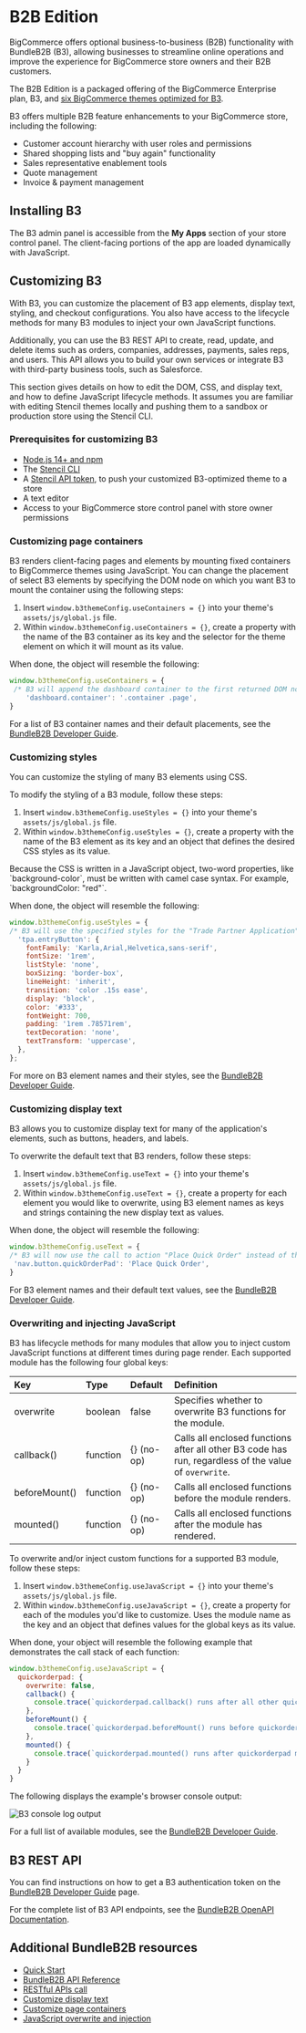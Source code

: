 # B2B Edition 

BigCommerce offers optional business-to-business (B2B) functionality with BundleB2B (B3), allowing businesses to streamline online operations and improve the experience for BigCommerce store owners and their B2B customers.

The B2B Edition is a packaged offering of the BigCommerce Enterprise plan, B3, and [six BigCommerce themes optimized for B3](https://support.bigcommerce.com/s/article/B2B-Edition?language=en_US#themes).

B3 offers multiple B2B feature enhancements to your BigCommerce store, including the following:

- Customer account hierarchy with user roles and permissions
- Shared shopping lists and "buy again" functionality
- Sales representative enablement tools
- Quote management
- Invoice & payment management

## Installing B3 

The B3 admin panel is accessible from the **My Apps** section of your store control panel. The client-facing portions of the app are loaded dynamically with JavaScript.

## Customizing B3

With B3, you can customize the placement of B3 app elements, display text, styling, and checkout configurations. You also have access to the lifecycle methods for many B3 modules to inject your own JavaScript functions.

Additionally, you can use the B3 REST API to create, read, update, and delete items such as orders, companies, addresses, payments, sales reps, and users. This API allows you to build your own services or integrate B3 with third-party business tools, such as Salesforce.

This section gives details on how to edit the DOM, CSS, and display text, and how to define JavaScript lifecycle methods. It assumes you are familiar with editing Stencil themes locally and pushing them to a sandbox or production store using the Stencil CLI.

### Prerequisites for customizing B3

- [Node.js 14+ and npm](https://nodejs.org/en/download/releases/)
- The [Stencil CLI](/stencil-docs/installing-stencil-cli/installing-stencil)
- A [Stencil API token](https://support.bigcommerce.com/s/article/Store-API-Accounts#creating), to push your customized B3-optimized theme to a store 
- A text editor
- Access to your BigCommerce store control panel with store owner permissions

### Customizing page containers

B3 renders client-facing pages and elements by mounting fixed containers to BigCommerce themes using JavaScript. You can change the placement of select B3 elements by specifying the DOM node on which you want B3 to mount the container using the following steps:

1. Insert `window.b3themeConfig.useContainers = {}` into your theme's `assets/js/global.js` file. 
2. Within `window.b3themeConfig.useContainers = {}`, create a property with the name of the B3 container as its key and the selector for the theme element on which it will mount as its value. 

When done, the object will resemble the following:

```jsx filename="Example: Specify a custom mount node for the dashboard container" showLineNumbers
window.b3themeConfig.useContainers = {
 /* B3 will append the dashboard container to the first returned DOM node with a class of "page" that is a descendant of an element with the class of "container" */
	'dashboard.container': '.container .page',
}
```

For a list of B3 container names and their default placements, see the [BundleB2B Developer Guide](https://developer.bundleb2b.net/storefront/containers.html).

### Customizing styles

You can customize the styling of many B3 elements using CSS.

To modify the styling of a B3 module, follow these steps:
1. Insert `window.b3themeConfig.useStyles = {}` into your theme's `assets/js/global.js` file. 
2. Within `window.b3themeConfig.useStyles = {}`, create a property with the name of the B3 element as its key and an object that defines the desired CSS styles as its value.

<Callout type="info">
  Because the CSS is written in a JavaScript object, two-word properties, like `background-color`, must be written with camel case syntax. For example, `backgroundColor: "red"`.
</Callout>

When done, the object will resemble the following:

```jsx filename="Example: Specify custom styles for the TPA button" showLineNumbers
window.b3themeConfig.useStyles = {
/* B3 will use the specified styles for the "Trade Partner Application" button that is appended to the secondary navigation menu */
  'tpa.entryButton': {
    fontFamily: 'Karla,Arial,Helvetica,sans-serif',
    fontSize: '1rem',
    listStyle: 'none',
    boxSizing: 'border-box',
    lineHeight: 'inherit',
    transition: 'color .15s ease',
    display: 'block',
    color: '#333',
    fontWeight: 700,
    padding: '1rem .78571rem',
    textDecoration: 'none',
    textTransform: 'uppercase',
  },
};
```

For more on B3 element names and their styles, see the [BundleB2B Developer Guide](https://developer.bundleb2b.net/storefront/styles.html).

### Customizing display text

B3 allows you to customize display text for many of the application's elements, such as buttons, headers, and labels.

To overwrite the default text that B3 renders, follow these steps:

1. Insert `window.b3themeConfig.useText = {}` into your theme's `assets/js/global.js` file. 
2. Within `window.b3themeConfig.useText = {}`, create a property for each element you would like to overwrite, using B3 element names as keys and strings containing the new display text as values.

When done, the object will resemble the following:

```jsx filename="Example: Specify custom display text for the quick order button" showLineNumbers
window.b3themeConfig.useText = {
/* B3 will now use the call to action "Place Quick Order" instead of the default "Quick Order Pad" for the button that is appended to the secondary navigation menu */
 'nav.button.quickOrderPad': 'Place Quick Order',
}
```

For B3 element names and their default text values, see the [BundleB2B Developer Guide](https://developer.bundleb2b.net/storefront/text.html).

### Overwriting and injecting JavaScript

B3 has lifecycle methods for many modules that allow you to inject custom JavaScript functions at different times during page render. Each supported module has the following four global keys:

| Key | Type | Default | Definition |
|:----|:-----|:--------|:-----------|
| overwrite | boolean | false | Specifies whether to overwrite B3 functions for the module. |
| callback() | function | {} (no-op) | Calls all enclosed functions after all other B3 code has run, regardless of the value of `overwrite`. |
| beforeMount() | function | {} (no-op) | Calls all enclosed functions before the module renders. |
| mounted() | function | {} (no-op) | Calls all enclosed functions after the module has rendered. |

To overwrite and/or inject custom functions for a supported B3 module, follow these steps:

1. Insert `window.b3themeConfig.useJavaScript = {}` into your theme's `assets/js/global.js` file. 
2. Within `window.b3themeConfig.useJavaScript = {}`, create a property for each of the modules you'd like to customize. Uses the module name as the key and an object that defines values for the global keys as its value.

When done, your object will resemble the following example that demonstrates the call stack of each function:

```jsx filename="Example: Specify lifecycle method values for the quick order pad module" showLineNumbers
window.b3themeConfig.useJavaScript = {
  quickorderpad: {
    overwrite: false,
    callback() {
      console.trace(`quickorderpad.callback() runs after all other quickorderpad functions`);
    },
    beforeMount() {
      console.trace(`quickorderpad.beforeMount() runs before quickorderpad mounts`);
    },
    mounted() {
      console.trace(`quickorderpad.mounted() runs after quickorderpad mounts`);
    }
  }
}
```

The following displays the example's browser console output:

![B3 console log output](https://storage.googleapis.com/bigcommerce-production-dev-center/images/b3_console_log_output.png)

For a full list of available modules, see the [BundleB2B Developer Guide](https://developer.bundleb2b.net/storefront/js.html).

## B3 REST API

You can find instructions on how to get a B3 authentication token on the [BundleB2B Developer Guide](https://developer.bundleb2b.net/storefront/api-call.html) page.

For the complete list of B3 API endpoints, see the [BundleB2B OpenAPI Documentation](https://bundleb2b.stoplight.io/).

## Additional BundleB2B resources

- [Quick Start](https://developer.bundleb2b.net/storefront/quick-start.html)
- [BundleB2B API Reference](https://bundleb2b.stoplight.io/)
- [RESTful APIs call](https://developer.bundleb2b.net/storefront/api-call.html)
- [Customize display text](https://developer.bundleb2b.net/storefront/text.html)
- [Customize page containers](https://developer.bundleb2b.net/storefront/containers.html)
- [JavaScript overwrite and injection](https://developer.bundleb2b.net/storefront/js.html)
